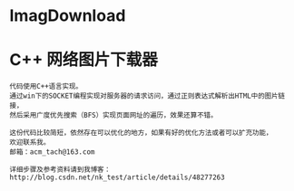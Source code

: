 # ImagDownload
C++ 网络图片下载器
=====

    代码使用C++语言实现。
    通过win下的SOCKET编程实现对服务器的请求访问，通过正则表达式解析出HTML中的图片链接，
    然后采用广度优先搜索（BFS）实现页面网址的遍历，效果还算不错。
    
    这份代码比较简短，依然存在可以优化的地方，如果有好的优化方法或者可以扩充功能，
    欢迎联系我。 
    邮箱：acm_tach@163.com
    
    详细步骤及参考资料请到我博客：http://blog.csdn.net/nk_test/article/details/48277263
    
    
    

